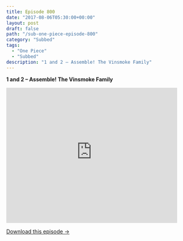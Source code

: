 ```yaml
---
title: Episode 800
date: "2017-08-06T05:30:00+00:00"
layout: post
draft: false
path: "/sub-one-piece-episode-800"
category: "Subbed"
tags:
  - "One Piece"
  - "Subbed"
description: "1 and 2 – Assemble! The Vinsmoke Family"
---
```


**1 and 2 – Assemble! The Vinsmoke Family**

<iframe width="640" height="360" src="https://www.rapidvideo.com/e/G6FRPH1EAA" frameborder="0" marginwidth=0 marginheight=0 scrolling=no allowfullscreen style="max-width:90%;"></iframe>

<a href="http://ouo.io/qs/eCodkFEQ?s=https://www.rapidvideo.com/d/G6FRPH1EAA" class="styled_a">Download this episode →</a>

